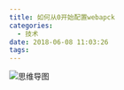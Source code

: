 ```yaml
---
title: 如何从0开始配置webapck
categories:
  - 技术
date: 2018-06-08 11:03:26
tags:
---
```


![思维导图](思维导图.png)



